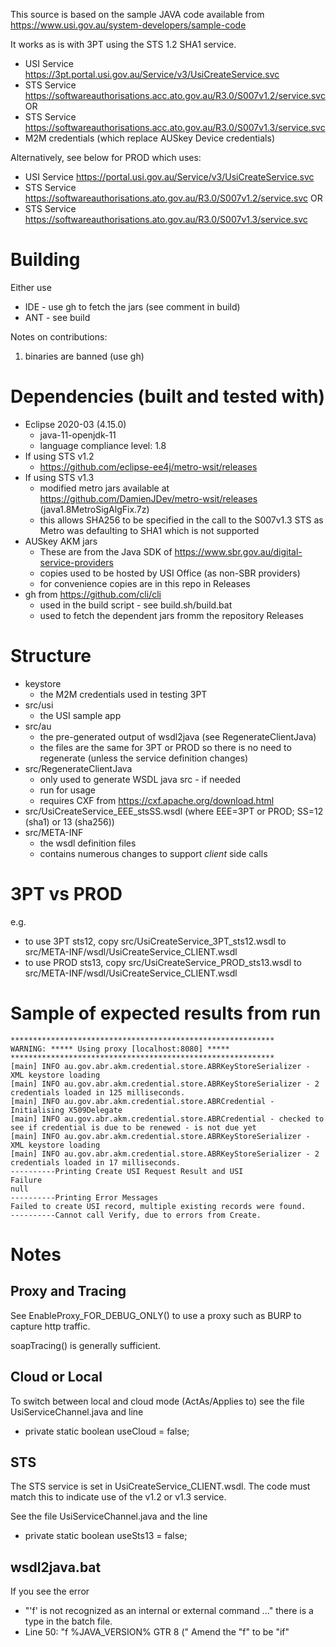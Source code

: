 This source is based on the sample JAVA code available from https://www.usi.gov.au/system-developers/sample-code

It works as is with 3PT using the STS 1.2 SHA1 service.
* USI Service https://3pt.portal.usi.gov.au/Service/v3/UsiCreateService.svc
* STS Service https://softwareauthorisations.acc.ato.gov.au/R3.0/S007v1.2/service.svc OR
* STS Service https://softwareauthorisations.acc.ato.gov.au/R3.0/S007v1.3/service.svc
* M2M credentials (which replace AUSkey Device credentials)

Alternatively, see below for PROD which uses:
* USI Service https://portal.usi.gov.au/Service/v3/UsiCreateService.svc
* STS Service https://softwareauthorisations.ato.gov.au/R3.0/S007v1.2/service.svc OR
* STS Service https://softwareauthorisations.ato.gov.au/R3.0/S007v1.3/service.svc

Building
========

Either use
* IDE - use gh to fetch the jars (see comment in build)
* ANT - see build

Notes on contributions:
1. binaries are banned (use gh)

Dependencies (built and tested with)
============

* Eclipse 2020-03 (4.15.0)
    - java-11-openjdk-11
    - language compliance level: 1.8
* If using STS v1.2
    - https://github.com/eclipse-ee4j/metro-wsit/releases
* If using STS v1.3
    - modified metro jars available at https://github.com/DamienJDev/metro-wsit/releases (java1.8MetroSigAlgFix.7z)
    - this allows SHA256 to be specified in the call to the S007v1.3 STS as Metro was defaulting to SHA1 which is not supported
* AUSkey AKM jars
    - These are from the Java SDK of https://www.sbr.gov.au/digital-service-providers
    - copies used to be hosted by USI Office (as non-SBR providers)
    - for convenience copies are in this repo in Releases
* gh from https://github.com/cli/cli
    - used in the build script - see build.sh/build.bat
    - used to fetch the dependent jars fromm the repository Releases

Structure
=========

* keystore
    - the M2M credentials used in testing 3PT
* src/usi
    - the USI sample app
* src/au
    - the pre-generated output of wsdl2java (see RegenerateClientJava)
    - the files are the same for 3PT or PROD so there is no need to regenerate (unless the service definition changes)
* src/RegenerateClientJava
    - only used to generate WSDL java src - if needed
    - run for usage
    - requires CXF from https://cxf.apache.org/download.html
* src/UsiCreateService_EEE_stsSS.wsdl (where EEE=3PT or PROD; SS=12 (sha1) or 13 (sha256))
* src/META-INF
    - the wsdl definition files
    - contains numerous changes to support *client* side calls

3PT vs PROD
===========

e.g.

* to use 3PT sts12, copy src/UsiCreateService_3PT_sts12.wsdl to src/META-INF/wsdl/UsiCreateService_CLIENT.wsdl
* to use PROD sts13, copy src/UsiCreateService_PROD_sts13.wsdl to src/META-INF/wsdl/UsiCreateService_CLIENT.wsdl

Sample of expected results from run
================

```
***********************************************************
WARNING: ***** Using proxy [localhost:8080] *****
***********************************************************
[main] INFO au.gov.abr.akm.credential.store.ABRKeyStoreSerializer - XML keystore loading
[main] INFO au.gov.abr.akm.credential.store.ABRKeyStoreSerializer - 2 credentials loaded in 125 milliseconds.
[main] INFO au.gov.abr.akm.credential.store.ABRCredential - Initialising X509Delegate
[main] INFO au.gov.abr.akm.credential.store.ABRCredential - checked to see if credential is due to be renewed - is not due yet
[main] INFO au.gov.abr.akm.credential.store.ABRKeyStoreSerializer - XML keystore loading
[main] INFO au.gov.abr.akm.credential.store.ABRKeyStoreSerializer - 2 credentials loaded in 17 milliseconds.
----------Printing Create USI Request Result and USI
Failure
null
----------Printing Error Messages
Failed to create USI record, multiple existing records were found.
----------Cannot call Verify, due to errors from Create.
```

Notes
=====

Proxy and Tracing
-----

See EnableProxy_FOR_DEBUG_ONLY() to use a proxy such as BURP to capture http traffic.

soapTracing() is generally sufficient.


Cloud or Local
------------

To switch between local and cloud mode (ActAs/Applies to) see the file UsiServiceChannel.java and line
*   private static boolean useCloud = false;

STS
---

The STS service is set in UsiCreateService_CLIENT.wsdl. The code must match this to indicate use of the v1.2 or v1.3 service.

See the file UsiServiceChannel.java and the line
* 	private static boolean useSts13 = false;

wsdl2java.bat
-------------

If you see the error
  * "'f' is not recognized as an internal or external command ..."
there is a type in the batch file.
  * Line 50: "f %JAVA_VERSION% GTR 8 ("
Amend the "f" to be "if"
